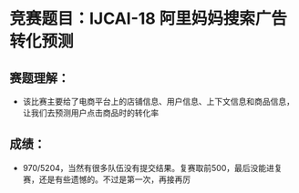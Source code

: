 # 竞赛题目：IJCAI-18 阿里妈妈搜索广告转化预测
## 赛题理解：
* 该比赛主要给了电商平台上的店铺信息、用户信息、上下文信息和商品信息，让我们去预测用户点击商品时的转化率

## 成绩：
* 970/5204，当然有很多队伍没有提交结果。复赛取前500，最后没能进复赛，还是有些遗憾的。不过是第一次，再接再厉
